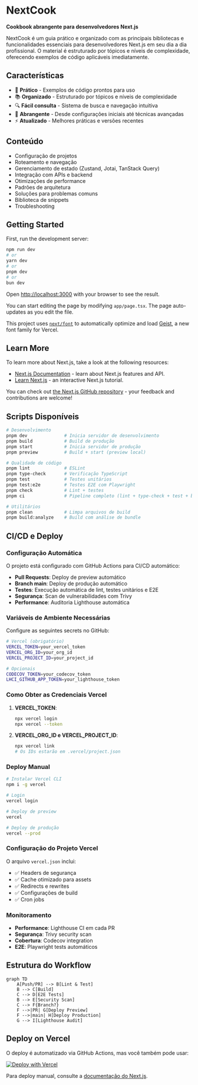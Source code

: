 # NextCook

**Cookbook abrangente para desenvolvedores Next.js**

NextCook é um guia prático e organizado com as principais bibliotecas e funcionalidades essenciais para desenvolvedores Next.js em seu dia a dia profissional. O material é estruturado por tópicos e níveis de complexidade, oferecendo exemplos de código aplicáveis imediatamente.

## Características

- 🍳 **Prático** - Exemplos de código prontos para uso
- 📚 **Organizado** - Estruturado por tópicos e níveis de complexidade
- 🔍 **Fácil consulta** - Sistema de busca e navegação intuitiva
- 🌟 **Abrangente** - Desde configurações iniciais até técnicas avançadas
- ⚡ **Atualizado** - Melhores práticas e versões recentes

## Conteúdo

- Configuração de projetos
- Roteamento e navegação
- Gerenciamento de estado (Zustand, Jotai, TanStack Query)
- Integração com APIs e backend
- Otimizações de performance
- Padrões de arquitetura
- Soluções para problemas comuns
- Biblioteca de snippets
- Troubleshooting

## Getting Started

First, run the development server:

```bash
npm run dev
# or
yarn dev
# or
pnpm dev
# or
bun dev
```

Open [http://localhost:3000](http://localhost:3000) with your browser to see the result.

You can start editing the page by modifying `app/page.tsx`. The page auto-updates as you edit the file.

This project uses [`next/font`](https://nextjs.org/docs/app/building-your-application/optimizing/fonts) to automatically optimize and load [Geist](https://vercel.com/font), a new font family for Vercel.

## Learn More

To learn more about Next.js, take a look at the following resources:

- [Next.js Documentation](https://nextjs.org/docs) - learn about Next.js features and API.
- [Learn Next.js](https://nextjs.org/learn) - an interactive Next.js tutorial.

You can check out [the Next.js GitHub repository](https://github.com/vercel/next.js) - your feedback and contributions are welcome!

## Scripts Disponíveis

```bash
# Desenvolvimento
pnpm dev              # Inicia servidor de desenvolvimento
pnpm build            # Build de produção
pnpm start            # Inicia servidor de produção
pnpm preview          # Build + start (preview local)

# Qualidade de código
pnpm lint             # ESLint
pnpm type-check       # Verificação TypeScript
pnpm test             # Testes unitários
pnpm test:e2e         # Testes E2E com Playwright
pnpm check            # Lint + testes
pnpm ci               # Pipeline completo (lint + type-check + test + build)

# Utilitários
pnpm clean            # Limpa arquivos de build
pnpm build:analyze    # Build com análise de bundle
```

## CI/CD e Deploy

### Configuração Automática

O projeto está configurado com GitHub Actions para CI/CD automático:

- **Pull Requests**: Deploy de preview automático
- **Branch main**: Deploy de produção automático
- **Testes**: Execução automática de lint, testes unitários e E2E
- **Segurança**: Scan de vulnerabilidades com Trivy
- **Performance**: Auditoria Lighthouse automática

### Variáveis de Ambiente Necessárias

Configure as seguintes secrets no GitHub:

```bash
# Vercel (obrigatório)
VERCEL_TOKEN=your_vercel_token
VERCEL_ORG_ID=your_org_id
VERCEL_PROJECT_ID=your_project_id

# Opcionais
CODECOV_TOKEN=your_codecov_token
LHCI_GITHUB_APP_TOKEN=your_lighthouse_token
```

### Como Obter as Credenciais Vercel

1. **VERCEL_TOKEN**:
   ```bash
   npx vercel login
   npx vercel --token
   ```

2. **VERCEL_ORG_ID e VERCEL_PROJECT_ID**:
   ```bash
   npx vercel link
   # Os IDs estarão em .vercel/project.json
   ```

### Deploy Manual

```bash
# Instalar Vercel CLI
npm i -g vercel

# Login
vercel login

# Deploy de preview
vercel

# Deploy de produção
vercel --prod
```

### Configuração do Projeto Vercel

O arquivo `vercel.json` inclui:

- ✅ Headers de segurança
- ✅ Cache otimizado para assets
- ✅ Redirects e rewrites
- ✅ Configurações de build
- ✅ Cron jobs

### Monitoramento

- **Performance**: Lighthouse CI em cada PR
- **Segurança**: Trivy security scan
- **Cobertura**: Codecov integration
- **E2E**: Playwright tests automáticos

## Estrutura do Workflow

```mermaid
graph TD
    A[Push/PR] --> B[Lint & Test]
    B --> C[Build]
    C --> D[E2E Tests]
    B --> E[Security Scan]
    C --> F{Branch?}
    F -->|PR| G[Deploy Preview]
    F -->|main| H[Deploy Production]
    G --> I[Lighthouse Audit]
```

## Deploy on Vercel

O deploy é automatizado via GitHub Actions, mas você também pode usar:

[![Deploy with Vercel](https://vercel.com/button)](https://vercel.com/new/clone?repository-url=https://github.com/your-username/nextcook)

Para deploy manual, consulte a [documentação do Next.js](https://nextjs.org/docs/app/building-your-application/deploying).

